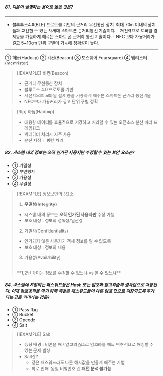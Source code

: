
##### 81. 다음이 설명하는 용어로 옳은 것은?
---
- 블루투스4.0(BLE) 프로토콜 기반의 근거리 무선통신 장치. 최대 70m 이내의 장치들과 교신할 수 있는 차세대 스마트폰 근거리통신 기술이다. - 저전력으로 모바일 결제등을 가능하게 해주는 스마트 폰 근거리 통신 기술이다. - NFC 보다 가용거리가 길고 5~10cm 단위 구별이 가능해 정확성이 높다.

---
 ① 하둡(Hadoop)
 ② 비컨(Beacon)
 ③ 포스퀘어(Foursquare)
 ④ 맴리스터(memristor)

>[!EXAMPLE] 비컨(Beacon)
>- 근거리 무선통신 장치
>- 블루트스 4.0 프로토콜 기반 
>- 저전력으로 모바일 결제 등을 가능하게 해주는 스마트폰 근거리 통신기술
>- NFC보다 가용커리가 길고 단위 구별 정확 

>[!tip] 하둡(Hadoop)
>- 대용량 데이터를 효율적으로 저장하고 처리할 수 있는 오픈소스 분산 처리 프레임워크
>- 빅데이터 처리시 자주 사용
>- 분산 저장 + 병렬 처리 

##### 82. 시스템 내의 정보는 오직 인가된 사용자만 수정할 수 있는 보안 요소는?
- ① 기밀성
- ② 부인방지
- ③ 가용성
- ④ 무결성

>[!EXAMPLE] 정보보안의 3요소
>1. **무결성(Integrity)**
>	- 시스템 내의 정보는 **오직 인가된 사용자만** 수정 가능
>	- 보호 대상 : 정보의 정확성/일관성 
>2. 기밀성(Confidentiality)
>	- 인가되지 않은 사용자가 객체 정보를 알 수 없도록 
>	- 보호 대상 : 정보의 내용 
>3. 가용성(Availability)
><br>
>**1,2번 차이는 정보를 수정할 수 있느냐 vs 볼 수 있느냐** 

##### 84. 시스템에 저장되는 패스워드들은 Hash 또는 암호화 알고리즘의 결과값으로 저장된다. 이때 암호공격을 막기 위해 똑같은 패스워드들이 다른 암호 값으로 저장되도록 추가되는 값을 의미하는 것은?
- ① Pass flag
- ② Bucket
- ③ Opcode
- ④ Salt

>[!EXAMPLE] Salt
>- 등장 배경 : 비번을 해시알고리즘으로 암호화를 해도 역추적으로 해킹할 수 있는 문제 발생 
>- Salt란?
>	- 같은 패스워드라도 다른 해시값을 만들게 해주는 기법
>	- 이로 인해, 동일 비밀번호 간 **패턴 분석 불가능**

